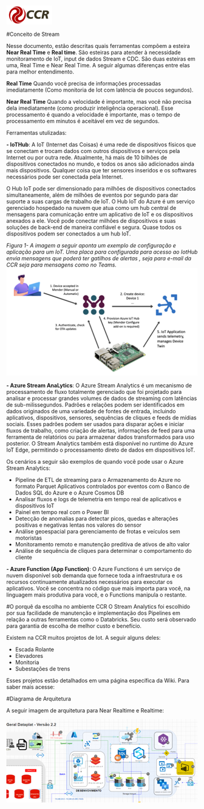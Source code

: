 **![Logo-grupo-ccr-Editado-v3.png](/.attachments/Logo-grupo-ccr-Editado-v3-818fcbce-2d28-4401-a3bf-e95133ab7c0d.png)**


#Conceito de Stream

Nesse documento, estão descritas quais ferramentas compõem a esteira **Near Real Time** e **Real time**.  São esteiras para atender à necessidade monitoramento de IoT, input de dados Stream e CDC. São duas esteiras em uma, Real Time e Near Real Time.  A seguir algumas diferenças entre elas para melhor entendimento.

**Real Time** 
Quando você precisa de informações processadas imediatamente (Como monitoria de Iot com latência de poucos segundos). 

**Near Real Time**
Quando a velocidade é importante, mas você não precisa dela imediatamente (como produzir inteligência operacional). Esse processamento é quando a velocidade é importante, mas o tempo de processamento em minutos é aceitável em vez de segundos.

Ferramentas utulizadas:

**- IoTHub**: A IoT (Internet das Coisas) é uma rede de dispositivos físicos que se conectam e trocam dados com outros dispositivos e serviços pela Internet ou por outra rede. Atualmente, há mais de 10 bilhões de dispositivos conectados no mundo, e todos os anos são adicionados ainda mais dispositivos. Qualquer coisa que ter sensores inseridos e os softwares necessários pode ser conectada pela Internet.

O Hub IoT pode ser dimensionado para milhões de dispositivos conectados simultaneamente, além de milhões de eventos por segundo para dar suporte a suas cargas de trabalho de IoT.
O Hub IoT do Azure é um serviço gerenciado hospedado na nuvem que atua como um hub central de mensagens para comunicação entre um aplicativo de IoT e os dispositivos anexados a ele. Você pode conectar milhões de dispositivos e suas soluções de back-end de maneira confiável e segura. Quase todos os dispositivos podem ser conectados a um hub IoT.

_Figura 1- A imagem a seguir aponta um exemplo de configuração e aplicação para um IoT. Uma placa para configurada para acesso ao IotHub envia mensagens que poderá ter gatilhos de alertas , seja para e-mail da CCR seja para mensagens como no Teams._
![image_0.png](/.attachments/image_0-457304ce-8668-411b-9625-5c63a0258885.png)

**- Azure Stream AnaLytics**: O Azure Stream Analytics é um mecanismo de processamento de fluxo totalmente gerenciado que foi projetado para analisar e processar grandes volumes de dados de streaming com latências de sub-milissegundos. Padrões e relações podem ser identificados em dados originados de uma variedade de fontes de entrada, incluindo aplicativos, dispositivos, sensores, sequências de cliques e feeds de mídias sociais. Esses padrões podem ser usados para disparar ações e iniciar fluxos de trabalho, como criação de alertas, informações de feed para uma ferramenta de relatórios ou para armazenar dados transformados para uso posterior. O Stream Analytics também está disponível no runtime do Azure IoT Edge, permitindo o processamento direto de dados em dispositivos IoT.

Os cenários a seguir são exemplos de quando você pode usar o Azure Stream Analytics:

- Pipeline de ETL de streaming para o Armazenamento do Azure no formato Parquet
Aplicativos controlados por eventos com o Banco de Dados SQL do Azure e o Azure Cosmos DB
- Analisar fluxos e logs de telemetria em tempo real de aplicativos e dispositivos IoT
- Painel em tempo real com o Power BI
- Detecção de anomalias para detectar picos, quedas e alterações positivas e negativas lentas nos valores do sensor
- Análise geoespacial para gerenciamento de frotas e veículos sem motoristas
- Monitoramento remoto e manutenção preditiva de ativos de alto valor
- Análise de sequência de cliques para determinar o comportamento do cliente

**- Azure Function (App Function)**: O Azure Functions é um serviço de nuvem disponível sob demanda que fornece toda a infraestrutura e os recursos continuamente atualizados necessários para executar os aplicativos. Você se concentra no código que mais importa para você, na linguagem mais produtiva para você, e o Functions manipula o restante.

#O porquê da escolha no ambiente CCR
O Stream Analytics foi escolhido por sua facilidade de manutenção e implementação dos Pipelines em relação a outras ferramentas como o Databricks. Seu custo será observado para garantia de escolha de melhor custo e benefício. 

Existem na CCR muitos projetos de Iot. A seguir alguns deles:

- Escada Rolante
- Elevadores
- Monitoria 
- Subestações de trens

Esses projetos estão detalhados em uma página específica da Wiki. Para saber mais acesse: 

#Diagrama de Arquitetura

A seguir imagem de arquitetura para Near Realtime e Realtime:

![image.png](/.attachments/image-0f4c9bee-9db0-43a5-a4d3-6b6fa5e7e1ec.png)